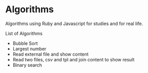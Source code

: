 # Algorithms

Algorithms using Ruby and Javascript for studies and for real life.

List of Algorithms

- Bubble Sort
- Largest number
- Read external file and show content
- Read two files, csv and tpl and join content to show result
- Binary search
